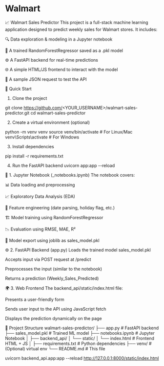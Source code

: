 #  Walmart 

📈 Walmart Sales Predictor
This project is a full-stack machine learning application designed to predict weekly sales for Walmart stores. It includes:

🔍 Data exploration & modeling in a Jupyter notebook

🤖 A trained RandomForestRegressor saved as a .pkl model

⚙️ A FastAPI backend for real-time predictions

🌐 A simple HTML/JS frontend to interact with the model

🔁 A sample JSON request to test the API

🚀 Quick Start
1. Clone the project

git clone https://github.com/<YOUR_USERNAME>/walmart-sales-predictor.git
cd walmart-sales-predictor

2. Create a virtual environment (optional)

python -m venv venv
source venv/bin/activate  # For Linux/Mac
venv\Scripts\activate     # For Windows

3. Install dependencies

pip install -r requirements.txt

4. Run the FastAPI backend
uvicorn app:app --reload

📒 1. Jupyter Notebook (_notebooks.ipynb)
The notebook covers:

📊 Data loading and preprocessing

📈 Exploratory Data Analysis (EDA)

🧪 Feature engineering (date parsing, holiday flag, etc.)

🏗️ Model training using RandomForestRegressor

📉 Evaluation using RMSE, MAE, R²

💾 Model export using joblib as sales_model.pkl

⚙️ 2. FastAPI Backend (app.py)
Loads the trained model sales_model.pkl

Accepts input via POST request at /predict

Preprocesses the input (similar to the notebook)

Returns a prediction (Weekly_Sales_Predicted)

🌍 3. Web Frontend
The backend_api/static/index.html file:

Presents a user-friendly form

Sends user input to the API using JavaScript fetch

Displays the prediction dynamically on the page


📂 Project Structure
walmart-sales-predictor/
├── app.py                  # FastAPI backend
├── sales_model.pkl         # Trained ML model
├── notebooks.ipynb        # Jupyter Notebook
│
├── backend_api/
│   └── static/
│       └── index.html      # Frontend HTML + JS
│
├── requirements.txt        # Python dependencies
├── venv/                   # (Optional) virtual env
└── README.md               # This file




uvicorn backend_api.app:app --reload
http://127.0.0.1:8000/static/index.html
 
